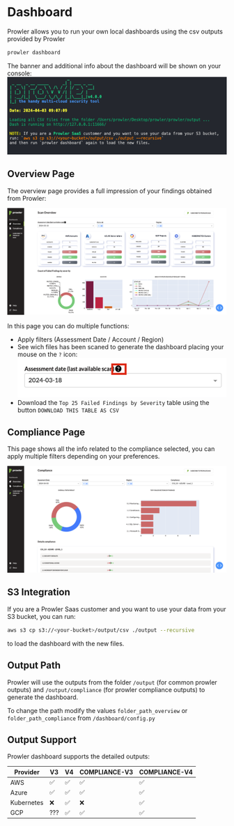 # Dashboard
Prowler allows you to run your own local dashboards using the csv outputs provided by Prowler

```sh
prowler dashboard
```

The banner and additional info about the dashboard will be shown on your console:
<img src="./img/dashboard/dashboard-banner.png">

## Overview Page

The overview page provides a full impression of your findings obtained from Prowler:

<img src="./img/dashboard/dashboard-overview.png">

In this page you can do multiple functions:
* Apply filters (Assessment Date / Account / Region)
* See wich files has been scaned to generate the dashboard placing your mouse on the `?` icon:
    <img src="./img/dashboard/dashboard-files-scanned.png">
* Download the `Top 25 Failed Findings by Severity` table using the button `DOWNLOAD THIS TABLE AS CSV`

## Compliance Page

This page shows all the info related to the compliance selected, you can apply multiple filters depending on your preferences.

<img src="./img/dashboard/dashboard-compliance.png">

## S3 Integration

If you are a Prowler Saas customer and you want to use your data from your S3 bucket, you can run: 

```sh
aws s3 cp s3://<your-bucket>/output/csv ./output --recursive
```
to load the dashboard with the new files.

## Output Path

Prowler will use the outputs from the folder `/output` (for common prowler outputs) and `/output/compliance` (for prowler compliance outputs) to generate the dashboard. 

To change the path modify the values `folder_path_overview` or `folder_path_compliance` from `/dashboard/config.py`

## Output Support 

Prowler dashboard supports the detailed outputs:

| Provider | V3 | V4 | COMPLIANCE-V3 | COMPLIANCE-V4|
|---|---|---|---|---|
| AWS | ✅ | ✅ | ✅ | ✅ |
| Azure | ✅ | ✅ | ✅ | ✅ |
| Kubernetes | ❌ | ✅ | ❌ | ✅ |
| GCP | ??? | ✅ | ✅ | ✅ | 

